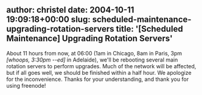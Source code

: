 author: christel
date: 2004-10-11 19:09:18+00:00
slug: scheduled-maintenance-upgrading-rotation-servers
title: '[Scheduled Maintenance] Upgrading Rotation Servers'
---

About 11 hours from now, at 06:00 (1am in Chicago, 8am in Paris, 3pm _[whoops, 3:30pm --ed]_ in Adelaide), we'll be rebooting several main rotation servers to perform upgrades.  Much of the network will be affected, but if all goes well, we should be finished within a half hour.  We apologize for the inconvenience.  Thanks for your understanding, and thank you for using freenode!
